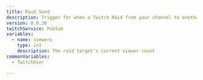 ```yaml
---
title: Raid Send
description: Trigger for when a Twitch Raid from your channel to another channel is sent
version: 0.0.36
twitchService: PubSub
variables:
  - name: viewers
    type: int
    description: The raid target's current viewer count
commonVariables:
  - TwitchUser

---
```

